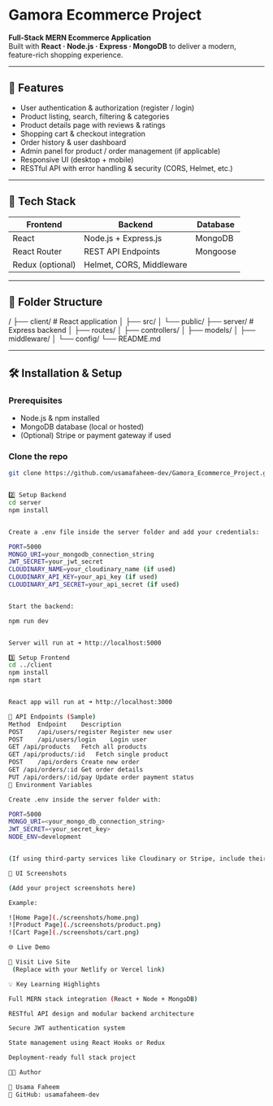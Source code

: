 # Gamora Ecommerce Project

**Full-Stack MERN Ecommerce Application**  
Built with **React · Node.js · Express · MongoDB** to deliver a modern, feature-rich shopping experience.

---

## 🚀 Features

- User authentication & authorization (register / login)  
- Product listing, search, filtering & categories  
- Product details page with reviews & ratings  
- Shopping cart & checkout integration  
- Order history & user dashboard  
- Admin panel for product / order management (if applicable)  
- Responsive UI (desktop + mobile)  
- RESTful API with error handling & security (CORS, Helmet, etc.)  

---

## 🧰 Tech Stack

| Frontend           | Backend                    | Database    |
|--------------------|----------------------------|-------------|
| React              | Node.js + Express.js       | MongoDB      |
| React Router       | REST API Endpoints         | Mongoose     |
| Redux (optional)   | Helmet, CORS, Middleware   |             |

---

## 📁 Folder Structure

/
├── client/ # React application
│ ├── src/
│ └── public/
├── server/ # Express backend
│ ├── routes/
│ ├── controllers/
│ ├── models/
│ ├── middleware/
│ └── config/
└── README.md


---

## 🛠️ Installation & Setup

### Prerequisites  
- Node.js & npm installed  
- MongoDB database (local or hosted)  
- (Optional) Stripe or payment gateway if used  

### Clone the repo  
```bash
git clone https://github.com/usamafaheem-dev/Gamora_Ecommerce_Project.git


2️⃣ Setup Backend
cd server
npm install


Create a .env file inside the server folder and add your credentials:

PORT=5000
MONGO_URI=your_mongodb_connection_string
JWT_SECRET=your_jwt_secret
CLOUDINARY_NAME=your_cloudinary_name (if used)
CLOUDINARY_API_KEY=your_api_key (if used)
CLOUDINARY_API_SECRET=your_api_secret (if used)


Start the backend:

npm run dev


Server will run at ➜ http://localhost:5000

3️⃣ Setup Frontend
cd ../client
npm install
npm start


React app will run at ➜ http://localhost:3000

📡 API Endpoints (Sample)
Method	Endpoint	Description
POST	/api/users/register	Register new user
POST	/api/users/login	Login user
GET	/api/products	Fetch all products
GET	/api/products/:id	Fetch single product
POST	/api/orders	Create new order
GET	/api/orders/:id	Get order details
PUT	/api/orders/:id/pay	Update order payment status
🧮 Environment Variables

Create .env inside the server folder with:

PORT=5000
MONGO_URI=<your_mongo_db_connection_string>
JWT_SECRET=<your_secret_key>
NODE_ENV=development


(If using third-party services like Cloudinary or Stripe, include their keys too.)

🎨 UI Screenshots

(Add your project screenshots here)

Example:

![Home Page](./screenshots/home.png)
![Product Page](./screenshots/product.png)
![Cart Page](./screenshots/cart.png)

🌐 Live Demo

🔗 Visit Live Site
 (Replace with your Netlify or Vercel link)

💡 Key Learning Highlights

Full MERN stack integration (React + Node + MongoDB)

RESTful API design and modular backend architecture

Secure JWT authentication system

State management using React Hooks or Redux

Deployment-ready full stack project

🧑‍💻 Author

👤 Usama Faheem
💼 GitHub: usamafaheem-dev



